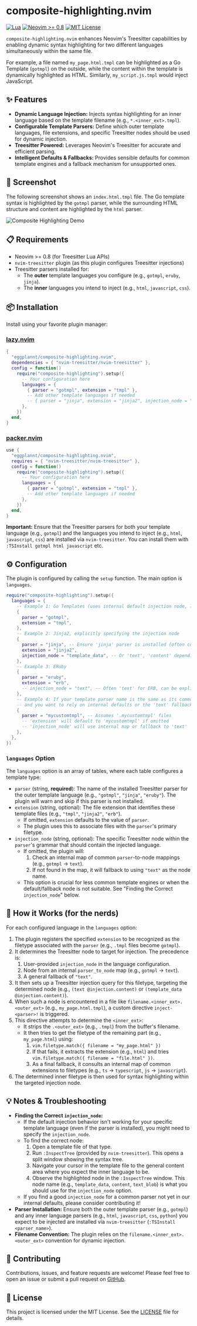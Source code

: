 # composite-highlighting.nvim

[![Lua](https://img.shields.io/badge/Lua-blue.svg?style=for-the-badge&logo=lua)](http://www.lua.org)
[![Neovim >= 0.8](https://img.shields.io/badge/Neovim-%3E%3D%200.8-blueviolet.svg?style=for-the-badge&logo=neovim)](https://neovim.io/)
[![MIT License](https://img.shields.io/badge/License-MIT-yellow.svg?style=for-the-badge)](https://opensource.org/licenses/MIT)

`composite-highlighting.nvim` enhances Neovim's Treesitter capabilities by enabling dynamic syntax highlighting for two different languages simultaneously within the same file.

For example, a file named `my_page.html.tmpl` can be highlighted as a Go Template (`gotmpl`) on the outside, while the content within the template is dynamically highlighted as HTML. Similarly, `my_script.js.tmpl` would inject JavaScript.

## ✨ Features

- **Dynamic Language Injection:** Injects syntax highlighting for an inner language based on the template filename (e.g., `*.<inner_ext>.tmpl`).
- **Configurable Template Parsers:** Define which outer template languages, file extensions, and specific Treesitter nodes should be used for dynamic injection.
- **Treesitter Powered:** Leverages Neovim's Treesitter for accurate and efficient parsing.
- **Intelligent Defaults & Fallbacks:** Provides sensible defaults for common template engines and a fallback mechanism for unsupported ones.

## 📸 Screenshot

The following screenshot shows an `index.html.tmpl` file. The Go template syntax is highlighted by the `gotmpl` parser, while the surrounding HTML structure and content are highlighted by the `html` parser.

![Composite Highlighting Demo](public/images/demo.png)

## 📋 Requirements

- Neovim >= 0.8 (for Treesitter Lua APIs)
- `nvim-treesitter` plugin (as this plugin configures Treesitter injections)
- Treesitter parsers installed for:
  - The **outer** template languages you configure (e.g., `gotmpl`, `eruby`, `jinja`).
  - The **inner** languages you intend to inject (e.g., `html`, `javascript`, `css`).

## 📦 Installation

Install using your favorite plugin manager:

### [lazy.nvim](https://github.com/folke/lazy.nvim)

```lua
{
  "eggplannt/composite-highlighting.nvim",
  dependencies = { "nvim-treesitter/nvim-treesitter" },
  config = function()
    require("composite-highlighting").setup({
      -- Your configuration here
      languages = {
        { parser = "gotmpl", extension = "tmpl" },
        -- Add other template languages if needed
        -- { parser = "jinja", extension = "jinja2", injection_node = "template_data" },
      },
    })
  end,
}
```

### [packer.nvim](https://github.com/wbthomason/packer.nvim)

```lua
use {
  "eggplannt/composite-highlighting.nvim",
  requires = { "nvim-treesitter/nvim-treesitter" },
  config = function()
    require("composite-highlighting").setup({
      -- Your configuration here
      languages = {
        { parser = "gotmpl", extension = "tmpl" },
        -- Add other template languages if needed
      },
    })
  end,
}
```

**Important:** Ensure that the Treesitter parsers for both your template language (e.g., `gotmpl`) and the languages you intend to inject (e.g., `html`, `javascript`, `css`) are installed via `nvim-treesitter`. You can install them with `:TSInstall gotmpl html javascript` etc.

## ⚙️ Configuration

The plugin is configured by calling the `setup` function. The main option is `languages`.

```lua
require("composite-highlighting").setup({
  languages = {
    -- Example 1: Go Templates (uses internal default injection node, likely 'text')
    {
      parser = "gotmpl",
      extension = "tmpl",
    },
    -- Example 2: Jinja2, explicitly specifying the injection node
    {
      parser = "jinja", -- Ensure 'jinja' parser is installed (often covers .jinja2, .j2)
      extension = "jinja2",
      injection_node = "template_data", -- Or 'text', 'content' depending on your Jinja parser
    },
    -- Example 3: ERuby
    {
      parser = "eruby",
      extension = "erb",
      -- injection_node = "text", -- Often 'text' for ERB, can be explicit
    },
    -- Example 4: If your template parser name is the same as its common extension
    -- and you want to rely on internal defaults or the 'text' fallback for the injection node.
    {
      parser = "mycustomtmpl", -- Assumes '.mycustomtmpl' files
      -- 'extension' will default to 'mycustomtmpl' if omitted
      -- 'injection_node' will use internal map or fallback to 'text'
    },
  },
})
```

### `languages` Option

The `languages` option is an array of tables, where each table configures a template type:

- `parser` (string, **required**): The name of the installed Treesitter parser for the outer template language (e.g., `"gotmpl"`, `"jinja"`, `"eruby"`). The plugin will warn and skip if this parser is not installed.
- `extension` (string, optional): The file extension that identifies these template files (e.g., `"tmpl"`, `"jinja2"`, `"erb"`).
  - If omitted, `extension` defaults to the value of `parser`.
  - The plugin uses this to associate files with the `parser`'s primary filetype.
- `injection_node` (string, optional): The specific Treesitter node within the `parser`'s grammar that should contain the injected language.
  - If omitted, the plugin will:
    1.  Check an internal map of common `parser`-to-node mappings (e.g., `gotmpl` -> `text`).
    2.  If not found in the map, it will fallback to using `"text"` as the node name.
  - This option is crucial for less common template engines or when the default/fallback node is not suitable. See "Finding the Correct `injection_node`" below.

## 🚀 How it Works (for the nerds)

For each configured language in the `languages` option:

1.  The plugin registers the specified `extension` to be recognized as the filetype associated with the `parser` (e.g., `.tmpl` files become `gotmpl`).
2.  It determines the Treesitter node to target for injection. The precedence is:
    1.  User-provided `injection_node` in the language configuration.
    2.  Node from an internal `parser_to_node` map (e.g., `gotmpl` -> `text`).
    3.  A general fallback of `"text"`.
3.  It then sets up a Treesitter injection query for this filetype, targeting the determined node (e.g., `(text @injection.content)` or `(template_data @injection.content)`).
4.  When such a node is encountered in a file like `filename.<inner_ext>.<outer_ext>` (e.g., `my_page.html.tmpl`), a custom directive `inject-<parser>!` is triggered.
5.  This directive attempts to determine the `<inner_ext>`:
    - It strips the `.<outer_ext>` (e.g., `.tmpl`) from the buffer's filename.
    - It then tries to get the filetype of the remaining part (e.g., `my_page.html`) using:
      1.  `vim.filetype.match({ filename = "my_page.html" })`
      2.  If that fails, it extracts the extension (e.g., `html`) and tries `vim.filetype.match({ filename = "file.html" })`.
      3.  As a final fallback, it consults an internal map of common extensions to filetypes (e.g., `ts` -> `typescript`, `js` -> `javascript`).
6.  The determined inner filetype is then used for syntax highlighting within the targeted injection node.

## 💡 Notes & Troubleshooting

- **Finding the Correct `injection_node`:**
  - If the default injection behavior isn't working for your specific template language (even if the parser is installed), you might need to specify the `injection_node`.
  - To find the correct node:
    1. Open a template file of that type.
    2. Run `:InspectTree` (provided by `nvim-treesitter`). This opens a split window showing the syntax tree.
    3. Navigate your cursor in the template file to the general content area where you expect the inner language to be.
    4. Observe the highlighted node in the `:InspectTree` window. This node name (e.g., `template_data`, `content`, `text_blob`) is what you should use for the `injection_node` option.
  - If you find a good `injection_node` for a common parser not yet in our internal defaults, please consider contributing it!
- **Parser Installation:** Ensure both the outer template parser (e.g., `gotmpl`) and any inner language parsers (e.g., `html`, `javascript`, `css`, `python`) you expect to be injected are installed via `nvim-treesitter` (`:TSInstall <parser_name>`).
- **Filename Convention:** The plugin relies on the `filename.<inner_ext>.<outer_ext>` convention for dynamic injection.

## 🤝 Contributing

Contributions, issues, and feature requests are welcome! Please feel free to open an issue or submit a pull request on [GitHub](https://github.com/eggplannt/composite-highlighting.nvim).

## 📜 License

This project is licensed under the MIT License. See the [LICENSE](LICENSE) file for details.
